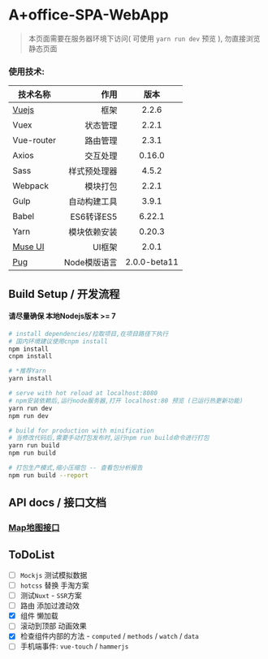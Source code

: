 # A+office-SPA-WebApp

> 本页面需要在服务器环境下访问( 可使用 `yarn run dev` 预览 ), 勿直接浏览静态页面

### 使用技术:
| 技术名称                                                      | 作用           |  版本  |
| --------                                                      | -----:         | :----:  |
| [Vuejs](http://cn.vuejs.org/)                                 | 框架            |   2.2.6     |
| Vuex                                                          | 状态管理        |   2.2.1   |
| Vue-router                                                    | 路由管理        |  2.3.1  |
| Axios                                                         | 交互处理        |  0.16.0  |
| Sass                                                          | 样式预处理器     |  4.5.2  |
| Webpack                                                       | 模块打包         |  2.2.1  |
| Gulp                                                          | 自动构建工具     |  3.9.1  |
| Babel                                                         | ES6转译ES5      |  6.22.1  |
| Yarn                                                          | 模块依赖安装     |  0.20.3  |
| [Muse UI](https://museui.github.io/#/index)                   | UI框架          |  2.0.1  |
| [Pug](https://pugjs.org/zh-cn/api/getting-started.html)       | Node模版语言    |  2.0.0-beta11  |

## Build Setup / 开发流程
#### **请尽量确保 本地Nodejs版本 >= 7**

``` bash
# install dependencies/拉取项目,在项目路径下执行
# 国内环境建议使用cnpm install
npm install
cnpm install

# *推荐Yarn
yarn install

# serve with hot reload at localhost:8080
# npm安装依赖后,运行node服务器,打开 localhost:80 预览 (已运行热更新功能)
yarn run dev
npm run dev

# build for production with minification
# 当修改代码后,需要手动打包发布时,运行npm run build命令进行打包
yarn run build
npm run build

# 打包生产模式,缩小压缩包 -- 查看包分析报告
npm run build --report
```
## API docs / 接口文档

### [Map地图接口](./docs/API.md)

## **ToDoList**
- [ ]  `Mockjs` 测试模拟数据
- [ ]  `hotcss` 替换 手淘方案
- [ ]  测试`Nuxt` - `SSR`方案
- [ ]  路由 添加过渡动效
- [x]  组件 懒加载
- [ ]  滚动到顶部 动画效果
- [x]  检查组件内部的方法 - `computed` / `methods` / `watch` / `data`
- [ ]  手机端事件: `vue-touch` / `hammerjs`